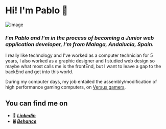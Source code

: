 # __Hi! I'm Pablo__ 🥰
![image](https://github.com/envyx10/envyx10/assets/29457987/d78b5147-1294-4db0-bc13-9d637eb7348d)

### ***I'm Pablo and I'm in the process of becoming a Junior web application developer, I'm from Malaga, Andalucia, Spain.***

I really like technology and I've worked as a computer technician for 5 years, I also worked as a graphic designer and I studied web design
so maybe what most calls me is the frontEnd, but I want to leave a gap to the backEnd and get into this world.

During my computer days, my job entailed the assembly/modification of high performance gaming computers, on [Versus gamers](https://www.vsgamers.es).

## __You can find me on__

- 📝 ***[Linkedin ](https://www.linkedin.com/in/pablo-diaz-3a064bb3/)*** 
- 🖥 ***[Behance](https://www.behance.net/mywkz?log_shim_removal=1)*** 


